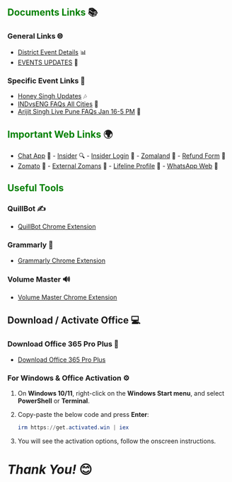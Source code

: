 ## <span style="color: Green;">Documents Links</span> 📚

### General Links 🌐

- [District Event Details](https://docs.google.com/spreadsheets/d/1it4rlECHXYQtrjr24LQ3MzIkkOjy9dFdY92cCe201IE/edit?gid=89651715#gid=89651715) 📊
- [EVENTS UPDATES](https://docs.google.com/spreadsheets/d/1awPy28Dw_jGX907CiAoTCtIGIYg0iKshfoMxRAQqUKw/edit?gid=1594796217#gid=1594796217) 🔄

### Specific Event Links 🎤

- [Honey Singh Updates](https://docs.google.com/spreadsheets/d/1VRpi0APPkfQSWJzBhfIyNAqn1e5GEWUTxmp8qhtvSg4/edit?gid=54208201#gid=54208201) 🎶
- [INDvsENG FAQs All Cities](https://docs.google.com/spreadsheets/d/11arNieLnwollg3r4o6xYrNxvAIcT3HIXNC_o-MdRJVQ/edit?gid=307067024#gid=307067024) 🏏
- [Arijit Singh Live Pune FAQs Jan 16-5 PM](https://docs.google.com/spreadsheets/d/1xygjFsQGanMbqV9AmID3JS-j7QOY7WfhNwPXvKxulg4/edit?gid=0#gid=0) 🎤

## <span style="color: Green;">Important Web Links</span> 🌍

- [Chat App](https://external.zomans.com/support/agent) 💬 - [Insider](https://insider.in) 🔍 - [Insider Login](https://admin.insider.in) 🔑 - [Zomaland](https://insider.in/zomaland-by-zomato-carnival/article) 🎉 - [Refund Form](https://docs.google.com/forms/u/0/d/e/1FAIpQLScozlEwq8q4piV1PoflZOyTkBQlsTp0NCd_HS_y69xCVBHgXQ/formResponse) 📝  
- [Zomato](https://www.zomato.com/) 🍴 - [External Zomans](https://external.zomans.com/) 🔗 - [Lifeline Profile](https://external-access.zomans.com/#/apps) 🏥 - [WhatsApp Web](https://web.whatsapp.com/) 💬


## <span style="color: Green;">Useful Tools</span>

### QuillBot ✍️
- [QuillBot Chrome Extension](https://quillbot.com/app/chrome-extension)
### Grammarly 📝
- [Grammarly Chrome Extension](https://chromewebstore.google.com/detail/grammarly-ai-writing-and/kbfnbcaeplbcioakkpcpgfkobkghlhen?hl=en)
### Volume Master 🔊
- [Volume Master Chrome Extension](https://chromewebstore.google.com/detail/volume-master/jghecgabfgfdldnmbfkhmffcabddioke)



## Download / Activate Office 💻

### Download Office 365 Pro Plus 🔽

- [Download Office 365 Pro Plus](https://c2rsetup.officeapps.live.com/c2r/download.aspx?ProductreleaseID=O365ProPlusRetail&platform=x64&language=en-us&version=O16GA)

### For Windows & Office Activation ⚙️

1. On **Windows 10/11**, right-click on the **Windows Start menu**, and select **PowerShell** or **Terminal**.
   
2. Copy-paste the below code and press **Enter**:

    ```powershell
    irm https://get.activated.win | iex
    ```

3. You will see the activation options, follow the onscreen instructions.


# _Thank You!_ 😊
